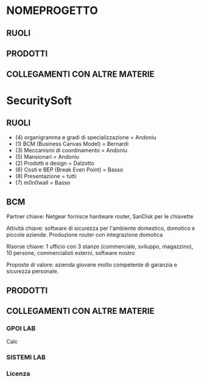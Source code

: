 # NOMEPROGETTO

## RUOLI

## PRODOTTI

## COLLEGAMENTI CON ALTRE MATERIE
# SecuritySoft

## RUOLI

- (4) organigramma e gradi di specializzazione = Andoniu
- (1) BCM (Business Canvas Model) = Bernardi
- (3) Meccanismi di coordinamento = Andoniu
- (5) Mansionari = Andoniu
- (2) Prodotti e design = Dalzotto
- (6) Costi e BEP (Break Even Point) = Basso
- (8) Presentazione = tutti
- (7) m0n0wall = Basso

## BCM

Partner chiave: Netgear fornisce hardware router, SanDisk per le chiavette

Attività chiave: software di sicurezza per l'ambiente domestico, domotico e piccole aziende. Produzione router con integrazione domotica

Risorse chiave: 1 ufficio con 3 stanze (commerciale, sviluppo, magazzino), 10 persone, commercialisti esterni, software nostro

Proposte di valore: azienda giovane molto competente di garanzia e sicurezza personale.



## PRODOTTI



## COLLEGAMENTI CON ALTRE MATERIE

### GPOI LAB

Calc

### SISTEMI LAB

### Licenza
